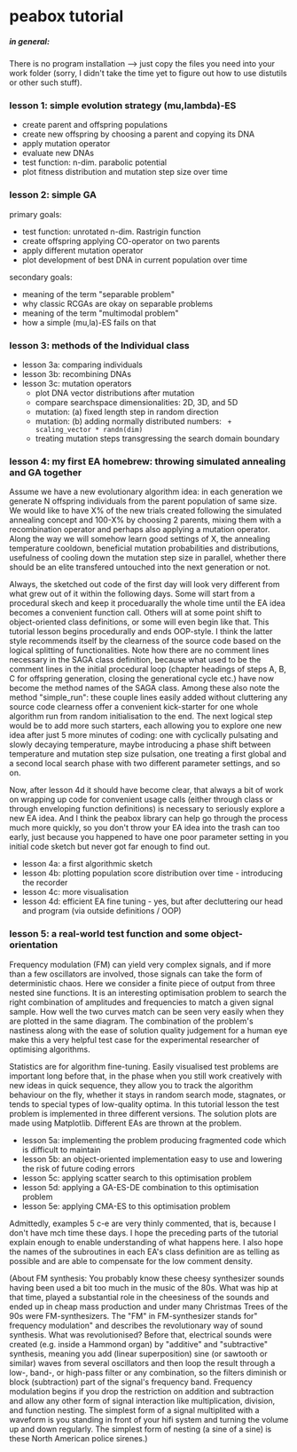 peabox tutorial
===============

##### in general:
There is no program installation --> just copy the files you need into your work folder (sorry, I didn't
take the time yet to figure out how to use distutils or other such stuff).


### lesson 1: simple evolution strategy (mu,lambda)-ES
- create parent and offspring populations
- create new offspring by choosing a parent and copying its DNA
- apply mutation operator
- evaluate new DNAs
- test function: n-dim. parabolic potential
- plot fitness distribution and mutation step size over time

### lesson 2: simple GA
primary goals:
- test function: unrotated n-dim. Rastrigin function
- create offspring applying CO-operator on two parents
- apply different mutation operator
- plot development of best DNA in current population over time

secondary goals:
- meaning of the term "separable problem"
- why classic RCGAs are okay on separable problems
- meaning of the term "multimodal problem"
- how a simple (mu,la)-ES fails on that

### lesson 3: methods of the Individual class
- lesson 3a: comparing individuals
- lesson 3b: recombining DNAs
- lesson 3c: mutation operators
   * plot DNA vector distributions after mutation
   * compare searchspace dimensionalities: 2D, 3D, and 5D
   * mutation: (a) fixed length step in random direction
   * mutation: (b) adding normally distributed numbers: ` + scaling_vector * randn(dim)`
   * treating mutation steps transgressing the search domain boundary

### lesson 4: my first EA homebrew: throwing simulated annealing and GA together
Assume we have a new evolutionary algorithm idea: in each generation we generate N offspring
individuals from the parent population of same size. We would like to have X% of the new trials
created following the simulated annealing concept and 100-X% by choosing 2 parents, mixing them
with a recombination operator and perhaps also applying a mutation operator. Along the way we will
somehow learn good settings of X, the annealing temperature cooldown, beneficial mutation
probabilities and distributions, usefulness of cooling down the mutation step size in parallel,
whether there should be an elite transfered untouched into the next generation or not.

Always, the sketched out code of the first day will look very different from what grew out of it
within the following days. Some will start from a procedural skech and keep it proceduarally the
whole time until the EA idea becomes a convenient function call. Others will at some point shift
to object-oriented class definitions, or some will even begin like that. This tutorial lesson
begins procedurally and ends OOP-style. I think the latter style recommends itself by the clearness
of the source code based on the logical splitting of functionalities. Note how there are no comment
lines necessary in the SAGA class definition, because what used to be the comment lines in the
initial procedural loop (chapter headings of steps A, B, C for offspring generation, closing the
generational cycle etc.) have now become the method names of the SAGA class. Among these also note
the method "simple_run": these couple lines easily added without cluttering any source code
clearness offer a convenient kick-starter for one whole algorithm run from random initialisation
to the end. The next logical step would be to add more such starters, each allowing you to explore
one new idea after just 5 more minutes of coding: one with cyclically pulsating and slowly decaying
temperature, maybe introducing a phase shift between temperature and mutation step size pulsation,
one treating a first global and a second local search phase with two different parameter settings,
and so on.

Now, after lesson 4d it should have become clear, that always a bit of work on wrapping up code
for convenient usage calls (either through class or through enveloping function definitions) is
necessary to seriously explore a new EA idea. And I think the peabox library can help go through
the process much more quickly, so you don't throw your EA idea into the trash can too early,
just because you happened to have one poor parameter setting in you initial code sketch but never
got far enough to find out.

- lesson 4a: a first algorithmic sketch
- lesson 4b: plotting population score distribution over time - introducing the recorder
- lesson 4c: more visualisation
- lesson 4d: efficient EA fine tuning - yes, but after decluttering our head and program (via outside definitions / OOP)

### lesson 5: a real-world test function and some object-orientation
Frequency modulation (FM) can yield very complex signals, and if more than a few oscillators are
involved, those signals can take the form of deterministic chaos. Here we consider a finite piece of
output from three nested sine functions. It is an interesting optimisation problem to search the right
combination of amplitudes and frequencies to match a given signal sample. How well the two curves match
can be seen very easily when they are plotted in the same diagram. The combination of the problem's
nastiness along with the ease of solution quality judgement for a human eye make this a very helpful test
case for the experimental researcher of optimising algorithms.

Statistics are for algorithm fine-tuning. Easily visualised test problems are important long before that,
in the phase when you still work creatively with new ideas in quick sequence, they
allow you to track the algorithm behaviour on the fly, whether it stays in random search mode, stagnates,
or tends to special types of low-quality optima. In this tutorial lesson the test problem is implemented
in three different versions. The solution plots are made using Matplotlib. Different EAs are thrown at the
problem.

- lesson 5a: implementing the problem producing fragmented code which is difficult to maintain
- lesson 5b: an object-oriented implementation easy to use and lowering the risk of future coding errors
- lesson 5c: applying scatter search to this optimisation problem
- lesson 5d: applying a GA-ES-DE combination to this optimisation problem
- lesson 5e: applying CMA-ES to this optimisation problem

Admittedly, examples 5 c-e are very thinly commented, that is, because I don't have mch time these days.
I hope the preceding parts of the tutorial explain enough to enable understanding of what happens here. I also hope the
names of the subroutines in each EA's class definition are as telling as possible and are able to compensate
for the low comment density.

(About FM synthesis: You probably know these cheesy synthesizer sounds having been used a bit too much
in the music of the 80s. What was hip at that time, played a substantial role in the cheesiness of the
sounds and ended up in cheap mass production and under many Christmas Trees of the 90s were FM-synthesizers.
The "FM" in FM-synthesizer stands for" frequency modulation" and describes the revolutionary way of sound synthesis.
What was revolutionised? Before that, electrical sounds were created (e.g. inside a Hammond organ) by
"additive" and "subtractive" synthesis, meaning you add (linear superposition) sine (or sawtooth or
similar) waves from several oscillators and then loop the result through a low-, band-, or high-pass filter
or any combination, so the filters diminish or block (subtraction) part of the signal's frequency band.
Frequency modulation begins if you drop the restriction on addition and subtraction and allow any other
form of signal interaction like multiplication, division, and function nesting. The simplest form of a signal
multiplited with a waveform is you standing in front of your hifi system and turning the volume up and down
regularly. The simplest form of nesting (a sine of a sine) is these North American police sirenes.)



